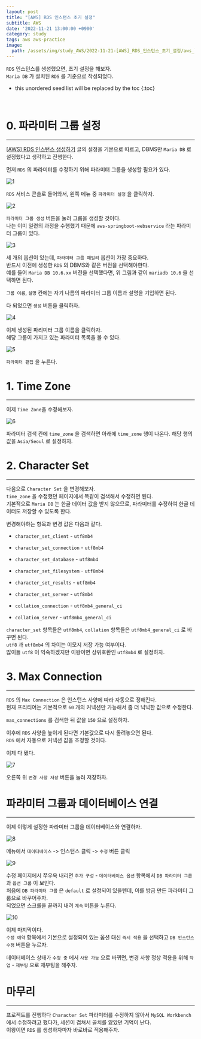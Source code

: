 ```yaml
---
layout: post
title: "[AWS] RDS 인스턴스 초기 설정"
subtitle: AWS
date: '2022-11-21 13:00:00 +0900'
category: study
tags: aws aws-practice
image:
  path: /assets/img/study_AWS/2022-11-21-[AWS]_RDS_인스턴스_초기_설정/aws_logo.png
---
```


`RDS` 인스턴스를 생성했으면, 초기 설정을 해보자.<br>
`Maria DB` 가 설치된 `RDS` 를 기준으로 작성되었다.


<!--more-->

* this unordered seed list will be replaced by the toc
{:toc}

<br>


# 0. 파라미터 그룹 설정
---

[[AWS] RDS 인스턴스 생성하기](https://heoj10272.github.io/study/AWS-_RDS_%EC%9D%B8%EC%8A%A4%ED%84%B4%EC%8A%A4_%EC%83%9D%EC%84%B1%ED%95%98%EA%B8%B0.html) 글의 설정을 기본으로 따르고, DBMS만 `Maria DB` 로 설정했다고 생각하고 진행한다.

먼저 `RDS` 의 파라미터를 수정하기 위해 파라미터 그룹을 생성할 필요가 있다.

![1](/assets/img/study_AWS/2022-11-21-[AWS]_RDS_인스턴스_초기_설정/1.png)

`RDS` 서비스 콘솔로 들어와서, 왼쪽 메뉴 중 `파라미터 설정` 을 클릭하자.

![2](/assets/img/study_AWS/2022-11-21-[AWS]_RDS_인스턴스_초기_설정/2.png)

`파라미터 그룹 생성` 버튼을 눌러 그룹을 생성할 것이다.<br>
나는 이미 일련의 과정을 수행했기 때문에 `aws-springboot-webservice` 라는 파라미터 그룹이 있다.<br>

![3](/assets/img/study_AWS/2022-11-21-[AWS]_RDS_인스턴스_초기_설정/3.png)

세 개의 옵션이 있는데, `파라미터 그룹 패밀리` 옵션이 가장 중요하다.<br>
반드시 이전에 생성한 `RDS` 의 DBMS와 같은 버전을 선택해야한다.<br>
예를 들어 `Maria DB 10.6.xx` 버전을 선택했다면, 위 그림과 같이 `mariadb 10.6` 을 선택하면 된다.

`그룹 이름`, `설명` 칸에는 자기 나름의 파라미터 그룹 이름과 설명을 기입하면 된다.

다 되었으면 `생성` 버튼을 클릭하자.

![4](/assets/img/study_AWS/2022-11-21-[AWS]_RDS_인스턴스_초기_설정/4.png)

이제 생성된 파리미터 그룹 이름을 클릭하자.<br>
해당 그룹이 가지고 있는 파라미터 목록을 볼 수 있다.

![5](/assets/img/study_AWS/2022-11-21-[AWS]_RDS_인스턴스_초기_설정/5.png)

`파라미터 편집` 을 누른다.

# 1. Time Zone
---

이제 `Time Zone`을 수정해보자.

![6](/assets/img/study_AWS/2022-11-21-[AWS]_RDS_인스턴스_초기_설정/6.png)

파라미터 검색 칸에 `time_zone` 을 검색하면 아래에 `time_zone` 행이 나온다.
해당 행의 값을 `Asia/Seoul` 로 설정하자.


# 2. Character Set
---

다음으로 `Character Set` 을 변경해보자.<br>
`time_zone` 을 수정했던 페이지에서 똑같이 검색해서 수정하면 된다.<br>
기본적으로 `Maria DB` 는 한글 데이터 값을 받지 않으므로, 파라미터를 수정하여 한글 데이터도 저장할 수 있도록 한다.<br>

변경해야하는 항목과 변경 값은 다음과 같다.

* `character_set_client` - `utf8mb4`
* `character_set_connection` - `utf8mb4`
* `character_set_database` - `utf8mb4`
* `character_set_filesystem` - `utf8mb4`
* `character_set_results` - `utf8mb4`
* `character_set_server` - `utf8mb4`

* `collation_connection` - `utf8mb4_general_ci`
* `collation_server` - `utf8mb4_general_ci`

`character_set` 항목들은 `utf8mb4`, `collation` 항목들은 `utf8mb4_general_ci` 로 바꾸면 된다.<br>
`utf8` 과 `utf8mb4` 의 차이는 이모지 저장 가능 여부이다.<br>
많이들 `utf8` 이 익숙하겠지만 이왕이면 상위호환인 `utf8mb4` 로 설정하자.<br>

# 3. Max Connection
---

`RDS` 의 `Max Connection` 은 인스턴스 사양에 따라 자동으로 정해진다.<br>
현재 프리티어는 기본적으로 `60` 개의 커넥션만 가능해서 좀 더 넉넉한 값으로 수정한다.<br>

`max_connections` 를 검색한 뒤 값을 `150` 으로 설정하자.<br>

이후에 `RDS` 사양을 높이게 된다면 기본값으로 다시 돌려놓으면 된다.<br>
`RDS` 에서 자동으로 커넥션 값을 조정할 것이다.<br>

이제 다 됐다.


![7](/assets/img/study_AWS/2022-11-21-[AWS]_RDS_인스턴스_초기_설정/7.png)

오른쪽 위 `변경 사항 저장` 버튼을 눌러 저장하자.

# 파라미터 그룹과 데이터베이스 연결
---

이제 이렇게 설정한 파라미터 그룹을 데이터베이스와 연결하자.

![8](/assets/img/study_AWS/2022-11-21-[AWS]_RDS_인스턴스_초기_설정/8.png)

메뉴에서 `데이터베이스` -> 인스턴스 클릭 -> `수정` 버튼 클릭

![9](/assets/img/study_AWS/2022-11-21-[AWS]_RDS_인스턴스_초기_설정/9.png)

수정 페이지에서 쭈우욱 내리면 `추가 구성` - `데이터베이스 옵션` 항목에서 `DB 파라미터 그룹` 과 `옵션 그룹` 이 보인다.<br>
처음에 `DB 파라미터 그룹` 은 `default` 로 설정되어 있을텐데, 이를 방금 만든 파라미터 그룹으로 바꾸어주자.<br>
되었으면 스크롤을 끝까지 내려 `계속` 버튼을 누른다.<br>

![10](/assets/img/study_AWS/2022-11-21-[AWS]_RDS_인스턴스_초기_설정/10.png)

이제 마지막이다.<br>
`수정 예약` 항목에서 기본으로 설정되어 있는 옵션 대신 `즉시 적용` 을 선택하고 `DB 인스턴스 수정` 버튼을 누르자.

데이터베이스 상태가 `수정 중` 에서 `사용 가능` 으로 바뀌면, 변경 사항 정상 적용을 위해 `작업` - `재부팅` 으로 재부팅을 해주자.

# 마무리
---

프로젝트를 진행하다 `Character Set` 파라미터를 수정하지 않아서 `MySQL Workbench` 에서 수정하려고 했다가, 세션이 겹쳐서 골치를 앓았던 기억이 난다.<br>
이왕이면 `RDS` 를 생성하자마자 바로바로 적용해주자.<br>